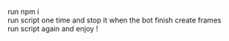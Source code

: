 run npm i <br/>
run script one time and stop it when the bot finish create frames<br/>
run script again and enjoy !
